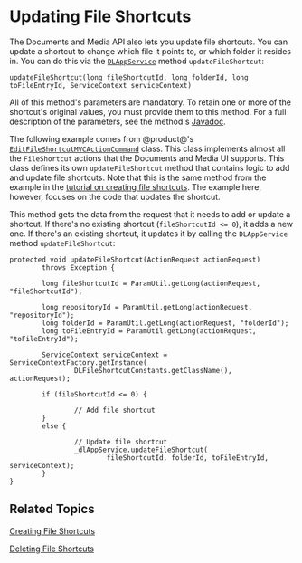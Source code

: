 # Updating File Shortcuts [](id=updating-file-shortcuts)

The Documents and Media API also lets you update file shortcuts. You can update 
a shortcut to change which file it points to, or which folder it resides in. You 
can do this via the 
[`DLAppService`](@platform-ref@/7.1-latest/javadocs/portal-kernel/com/liferay/document/library/kernel/service/DLAppService.html) 
method `updateFileShortcut`: 

    updateFileShortcut(long fileShortcutId, long folderId, long toFileEntryId, ServiceContext serviceContext)

All of this method's parameters are mandatory. To retain one or more of the 
shortcut's original values, you must provide them to this method. For a full 
description of the parameters, see the method's 
[Javadoc](@platform-ref@/7.1-latest/javadocs/portal-kernel/com/liferay/document/library/kernel/service/DLAppService.html#updateFileShortcut-long-long-long-com.liferay.portal.kernel.service.ServiceContext-). 

The following example comes from @product@'s 
[`EditFileShortcutMVCActionCommand`](https://github.com/liferay/liferay-portal/blob/master/modules/apps/document-library/document-library-web/src/main/java/com/liferay/document/library/web/internal/portlet/action/EditFileShortcutMVCActionCommand.java) 
class. This class implements almost all the `FileShortcut` actions that the 
Documents and Media UI supports. This class defines its own `updateFileShortcut` 
method that contains logic to add and update file shortcuts. Note that this is 
the same method from the example in the 
[tutorial on creating file shortcuts](/develop/tutorials/-/knowledge_base/7-1/creating-file-shortcuts). 
The example here, however, focuses on the code that updates the shortcut. 

This method gets the data from the request that it needs to add or update a 
shortcut. If there's no existing shortcut (`fileShortcutId <= 0`), it adds a new 
one. If there's an existing shortcut, it updates it by calling the 
`DLAppService` method `updateFileShortcut`: 

    protected void updateFileShortcut(ActionRequest actionRequest)
            throws Exception {

            long fileShortcutId = ParamUtil.getLong(actionRequest, "fileShortcutId");

            long repositoryId = ParamUtil.getLong(actionRequest, "repositoryId");
            long folderId = ParamUtil.getLong(actionRequest, "folderId");
            long toFileEntryId = ParamUtil.getLong(actionRequest, "toFileEntryId");

            ServiceContext serviceContext = ServiceContextFactory.getInstance(
                    DLFileShortcutConstants.getClassName(), actionRequest);

            if (fileShortcutId <= 0) {

                    // Add file shortcut
            }
            else {

                    // Update file shortcut
                    _dlAppService.updateFileShortcut(
                            fileShortcutId, folderId, toFileEntryId, serviceContext);
            }
    }

## Related Topics [](id=related-topics)

[Creating File Shortcuts](/develop/tutorials/-/knowledge_base/7-1/creating-file-shortcuts)

[Deleting File Shortcuts](/develop/tutorials/-/knowledge_base/7-1/deleting-file-shortcuts)
